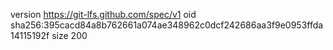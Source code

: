 version https://git-lfs.github.com/spec/v1
oid sha256:395cacd84a8b762661a074ae348962c0dcf242686aa3f9e0953ffda14115192f
size 200
